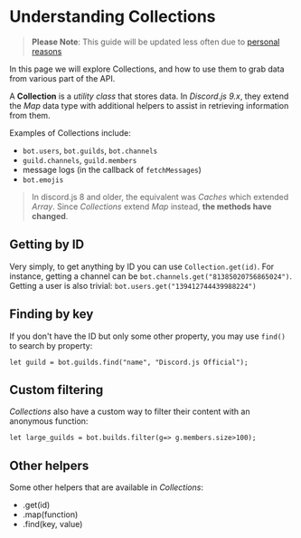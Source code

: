 # Understanding Collections

> **Please Note**: This guide will be updated less often due to [personal reasons](/drama.md)

In this page we will explore Collections, and how to use them to grab data from various part of the API.

A **Collection** is a *utility class* that stores data. In *Discord.js 9.x*, they extend the *Map* data type with additional helpers to assist in retrieving information from them.

Examples of Collections include:

- `bot.users`, `bot.guilds`, `bot.channels`
- `guild.channels`, `guild.members`
- message logs (in the callback of `fetchMessages`)
- `bot.emojis`

> In discord.js 8 and older, the equivalent was *Caches* which extended *Array*. Since *Collections* extend *Map* instead, **the methods have changed**.

## Getting by ID

Very simply, to get anything by ID you can use `Collection.get(id)`. For instance, getting a channel can be `bot.channels.get("81385020756865024")`. Getting a user is also trivial: `bot.users.get("139412744439988224")`

## Finding by key

If you don't have the ID but only some other property, you may use `find()` to search by property: 

`let guild = bot.guilds.find("name", "Discord.js Official");`

## Custom filtering

*Collections* also have a custom way to filter their content with an anonymous function: 

`let large_guilds = bot.builds.filter(g=> g.members.size>100);`

## Other helpers

Some other helpers that are available in *Collections*:

- .get(id)
- .map(function)
- .find(key, value)